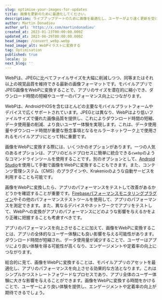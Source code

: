 ```yaml
---
slug: optimise-your-images-for-updates
title: 画像を更新のために最適化してください。
description: ライブアップデートのために画像を最適化し、ユーザーがより速く更新を受け取れるようにする方法。
author: Martin Donadieu
author_url: 'https://x.com/martindonadieu'
created_at: 2023-01-23T00:00:00.000Z
updated_at: 2023-06-29T00:00:00.000Z
head_image: /convert_webp.webp
head_image_alt: WebPイラストに変換する
tag: Optimisation
published: true
locale: jp
next_blog: ''
---
```


WebPは、JPEGに比べてファイルサイズを大幅に削減しつつ、同等またはそれ以上の視覚品質を維持できる最新の画像フォーマットです。モバイルアプリでJPEG画像をWebPに変換することで、アプリのサイズを潜在的に縮小でき、ダウンロード時間の短縮やユーザーのパフォーマンス向上につながります。

WebPは、AndroidやiOSを含むほとんどの主要なモバイルプラットフォームやデバイスで広くサポートされています。JPEGとは異なり、WebPはより低いファイルサイズで優れた画像品質を提供し、これによりダウンロード時間の短縮、データ使用量の削減、より良いユーザー体験を実現します。これは、データ使用量やダウンロード時間が重要な懸念事項となるセルラーネットワーク上で使用されるモバイルアプリにとって特に重要です。

画像をWebPに変換する際には、いくつかのオプションがあります。一つの人気のあるオプションは、アプリのビルドプロセスに簡単に統合できる`cwebp`のようなコマンドラインツールを使用することです。別のオプションとして、[Android Studio](https://sitesgooglecom/a/androidcom/tools/tech-docs/webp/)を使用して手動で画像をWebPに変換することもできます。また、コンテンツ管理システム（CMS）のプラグインや、Krakenioのような自動サービスを利用することも可能です。

画像をWebPに変換したら、アプリのパフォーマンスをテストして改善があるかどうかを確認することが重要です。[Firebaseパフォーマンスモニタリングプラグイン](https://githubcom/capawesome-team/capacitor-firebase/tree/main/packages/performance/)やその他のパフォーマンステストツールを使用して、アプリのパフォーマンスを測定できます。また、異なるデバイスやネットワークでアプリをテストして、WebPへの変換がアプリのパフォーマンスにどのような影響を与えるかをより正確に把握することも考慮すべきです。

アプリのパフォーマンスを向上させることに加えて、画像をWebPに変換することは、アプリの全体的なユーザー体験にも良い影響を与える可能性があります。ダウンロード時間が短縮され、データ使用量が減少することで、ユーザーはアプリにより良い体験を得る可能性が高くなり、エンゲージメントや定着率の向上につながります。

総合的に見て、画像をWebPに変換することは、モバイルアプリのアセットを最適化し、アプリのパフォーマンスを向上させる効果的な方法となります。これはシンプルかつストレートフォワードなプロセスであり、アプリ全体のユーザー体験に大きな影響を与えることができます。画像をWebPに変換する時間をかけることで、ユーザーにより良い体験を提供し、エンゲージメントや定着率の向上が期待できるでしょう。
